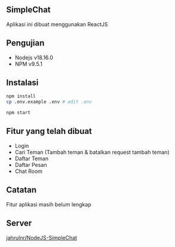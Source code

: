 ## SimpleChat

Aplikasi ini dibuat menggunakan ReactJS

## Pengujian

- Nodejs v18.16.0
- NPM v9.5.1

## Instalasi

```sh
npm install
cp .env.example .env # edit .env

npm start
```

## Fitur yang telah dibuat

- Login
- Cari Teman (Tambah teman & batalkan request tambah teman)
- Daftar Teman
- Daftar Pesan
- Chat Room

## Catatan

Fitur aplikasi masih belum lengkap

## Server

[jahrulnr/NodeJS-SimpleChat](https://github.com/jahrulnr/NodeJS-SimpleChat)
